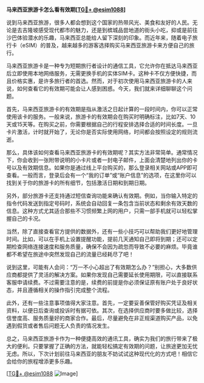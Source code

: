 **马来西亚旅游卡怎么看有效期[[TG💪+ @esim1088](https://t.me/s/esim1088)]**

说到马来西亚旅游，很多人都会想到这个国家的热带风光、美食和友好的人民。无论是去吉隆坡感受现代都市的魅力，还是到槟城品尝地道的街头小吃，抑或是前往沙巴体验潜水的乐趣，马来西亚总能给人留下深刻的印象。而近年来，随着电子旅行卡（eSIM）的普及，越来越多的游客选择购买马来西亚旅游卡来方便自己的旅行。

马来西亚旅游卡是一种专为短期旅行者设计的通信工具，它允许你在抵达马来西亚后立即使用本地网络服务，无需更换手机的实体SIM卡。这种卡不仅方便快捷，而且价格实惠，是许多旅行者的首选。然而，对于初次使用马来西亚旅游卡的人来说，如何查看它的有效期可能会让人感到困惑。今天，我们就来详细聊聊这个问题。

首先，马来西亚旅游卡的有效期是指从激活之日起计算的一段时间内，你可以正常使用该卡的服务。一般来说，旅游卡的有效期会在购买时明确标注，比如7天、10天或15天等。在购买之前，你需要根据自己的行程安排选择合适的时间长度。一旦卡片激活，计时就开始了，无论你是否实际使用网络，时间都会按照设定的规则流逝。

那么，具体该如何查看马来西亚旅游卡的有效期呢？其实方法非常简单。通常情况下，你会收到一张附带说明的小卡片或者一封电子邮件，上面会清楚地列出你的卡号以及有效期信息。如果你是通过线上平台购买的，那么登录相关网站或APP即可查看。一般而言，登录后会有一个“我的订单”或“账户信息”的选项，在这里你可以找到关于你的旅游卡的所有细节，包括激活日期和到期日期。

另外，部分旅游卡还支持通过短信查询功能来确认有效期。例如，当你输入特定的指令代码发送到指定号码时，系统会自动回复一条包含当前状态和剩余有效天数的信息。这种方式尤其适合那些不习惯频繁上网的用户，只需一部手机就可以轻松掌握自己的卡况。

当然，除了直接查看官方提供的数据外，还有一些小技巧可以帮助我们更好地管理时间。比如，可以在手机上设置提醒功能，提前几天通知自己即将到期；还可以定期检查网络连接速度和服务质量，确保不会因为疏忽而导致不必要的麻烦。毕竟谁都不希望在旅途中突然发现自己的流量已经耗尽了吧！

说到这里，可能有人会问：“万一不小心超出了有效期怎么办？”别担心，大多数供应商都提供了灵活的解决方案。如果你发现自己需要延长使用期限，可以直接联系客服申请续费。不过需要注意的是，续费的前提是你必须保证原有账户处于良好状态，并且遵循相关的操作指引完成整个流程。

此外，还有一些注意事项值得大家注意。首先，一定要妥善保管好购买凭证及相关资料，以便日后查询或投诉时有据可依。其次，在选择供应商时要多做比较，选择信誉度高、服务质量好的商家合作。最后，尽量避免在非正规渠道购买产品，以免遇到假货或者售后问题无人负责的情况发生。

总之，马来西亚旅游卡作为一种便捷高效的通讯工具，确实为我们的旅行带来了极大的便利。只要掌握了正确的方法，就能轻松搞定有效期的问题，让旅途更加无忧无虑。所以，下次计划前往马来西亚的朋友不妨试试这种现代化的方式吧！相信它会给你的旅程增添更多乐趣。

[[TG💪+ @esim1088](https://t.me/s/esim1088) ![Image](https://i.postimg.cc/4NQfJmqS/Snipaste-2025-05-13-00-14-12.png)]